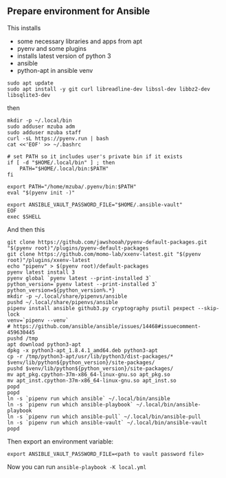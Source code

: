 ## Prepare environment for Ansible

This installs 

* some necessary libraries and apps from apt
* pyenv and some plugins
* installs latest version of python 3
* ansible
* python-apt in ansible venv

```
sudo apt update
sudo apt install -y git curl libreadline-dev libssl-dev libbz2-dev libsqlite3-dev
```

then

```
mkdir -p ~/.local/bin
sudo adduser mzuba adm
sudo adduser mzuba staff
curl -sL https://pyenv.run | bash
cat <<'EOF' >> ~/.bashrc

# set PATH so it includes user's private bin if it exists
if [ -d "$HOME/.local/bin" ] ; then
    PATH="$HOME/.local/bin:$PATH"
fi

export PATH="/home/mzuba/.pyenv/bin:$PATH"
eval "$(pyenv init -)"

export ANSIBLE_VAULT_PASSWORD_FILE="$HOME/.ansible-vault"
EOF
exec $SHELL
```

And then this

```
git clone https://github.com/jawshooah/pyenv-default-packages.git "$(pyenv root)"/plugins/pyenv-default-packages
git clone https://github.com/momo-lab/xxenv-latest.git "$(pyenv root)"/plugins/xxenv-latest
echo "pipenv" > $(pyenv root)/default-packages
pyenv latest install 3
pyenv global `pyenv latest --print-installed 3`
python_version=`pyenv latest --print-installed 3`
python_version=${python_version%.*}
mkdir -p ~/.local/share/pipenvs/ansible
pushd ~/.local/share/pipenvs/ansible
pipenv install ansible github3.py cryptography psutil pexpect --skip-lock
venv=`pipenv --venv`
# https://github.com/ansible/ansible/issues/14468#issuecomment-459630445
pushd /tmp
apt download python3-apt
dpkg -x python3-apt_1.8.4.1_amd64.deb python3-apt
cp -r /tmp/python3-apt/usr/lib/python3/dist-packages/* $venv/lib/python${python_version}/site-packages/
pushd $venv/lib/python${python_version}/site-packages/
mv apt_pkg.cpython-37m-x86_64-linux-gnu.so apt_pkg.so
mv apt_inst.cpython-37m-x86_64-linux-gnu.so apt_inst.so
popd
popd
ln -s `pipenv run which ansible` ~/.local/bin/ansible
ln -s `pipenv run which ansible-playbook` ~/.local/bin/ansible-playbook
ln -s `pipenv run which ansible-pull` ~/.local/bin/ansible-pull
ln -s `pipenv run which ansible-vault` ~/.local/bin/ansible-vault
popd
```

Then export an environment variable:

```
export ANSIBLE_VAULT_PASSWORD_FILE=<path to vault password file>
```

Now you can run `ansible-playbook -K local.yml`